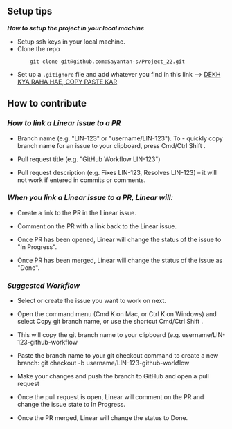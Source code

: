 ## Setup tips

**_How to setup the project in your local machine_**

- Setup ssh keys in your local machine.
- Clone the repo
  ```
      git clone git@github.com:Sayantan-s/Project_22.git
  ```
- Set up a `.gitignore` file and add whatever you find in this link --> [DEKH KYA RAHA HAE, COPY PASTE KAR](/.gitignore)

## How to contribute

### **_How to link a Linear issue to a PR_**

- Branch name (e.g. "LIN-123" or "username/LIN-123"). To - quickly copy branch name for an issue to your clipboard, press Cmd/Ctrl Shift .

- Pull request title (e.g. "GitHub Workflow LIN-123")

- Pull request description (e.g. Fixes LIN-123, Resolves LIN-123) – it will not work if entered in commits or comments.

### **_When you link a Linear issue to a PR, Linear will:_**

- Create a link to the PR in the Linear issue.

- Comment on the PR with a link back to the Linear issue.

- Once PR has been opened, Linear will change the status of the issue to "In Progress".

- Once PR has been merged, Linear will change the status of the issue as "Done".

### **_Suggested Workflow_**

- Select or create the issue you want to work on next.

- Open the command menu (Cmd K on Mac, or Ctrl K on Windows) and select Copy git branch name, or use the shortcut Cmd/Ctrl Shift .

- This will copy the git branch name to your clipboard (e.g. username/LIN-123-github-workflow

- Paste the branch name to your git checkout command to create a new branch: git checkout -b username/LIN-123-github-workflow

- Make your changes and push the branch to GitHub and open a pull request

- Once the pull request is open, Linear will comment on the PR and change the issue state to In Progress.

- Once the PR merged, Linear will change the status to Done.
